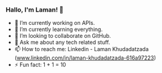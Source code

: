 ### Hallo, I'm Laman! 👋


- 🔭 I’m currently working on APIs.
- 🌱 I’m currently learning everything.
- 👯 I’m looking to collaborate on GitHub.
- 💬 Ask me about any tech related stuff.
- 📫 How to reach me: Linkedin - Laman Khudadatzada (www.linkedin.com/in/laman-khudadatzada-616a97223) 
- ⚡ Fun fact: 1 + 1 = 10
